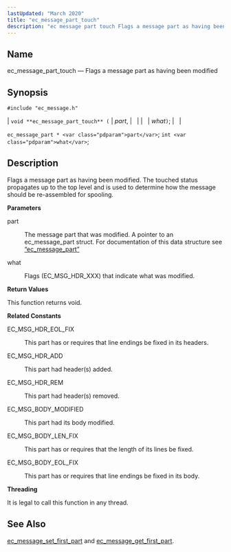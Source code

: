 ```yaml
---
lastUpdated: "March 2020"
title: "ec_message_part_touch"
description: "ec message part touch Flags a message part as having been modified void ec message part touch part what ec message part part int what Flags a message part as having been modified The touched status propagates up to the top level and is used to determine how the message..."
---
```


<a name="apis.ec_message_part_touch"></a> 
## Name

ec_message_part_touch — Flags a message part as having been modified

## Synopsis

`#include "ec_message.h"`

| `void **ec_message_part_touch** (` | <var class="pdparam">part</var>, |   |
|   | <var class="pdparam">what</var>`)`; |   |

`ec_message_part * <var class="pdparam">part</var>`;
`int <var class="pdparam">what</var>`;<a name="idp56462880"></a> 
## Description

Flags a message part as having been modified. The touched status propagates up to the top level and is used to determine how the message should be re-assembled for spooling.

**<a name="idp56464240"></a> Parameters**

<dl class="variablelist">

<dt>part</dt>

<dd>

The message part that was modified. A pointer to an ec_message_part struct. For documentation of this data structure see [“ec_message_part”](/momentum/3/3-api/structs-ec-message-part)

</dd>

<dt>what</dt>

<dd>

Flags (EC_MSG_HDR_XXX) that indicate what was modified.

</dd>

</dl>

**<a name="idp56469520"></a> Return Values**

This function returns void.

**<a name="idp56470432"></a> Related Constants**

<dl class="variablelist">

<dt>EC_MSG_HDR_EOL_FIX</dt>

<dd>

This part has or requires that line endings be fixed in its headers.

</dd>

<dt>EC_MSG_HDR_ADD</dt>

<dd>

This part had header(s) added.

</dd>

<dt>EC_MSG_HDR_REM</dt>

<dd>

This part had header(s) removed.

</dd>

<dt>EC_MSG_BODY_MODIFIED</dt>

<dd>

This part had its body modified.

</dd>

<dt>EC_MSG_BODY_LEN_FIX</dt>

<dd>

This part has or requires that the length of its lines be fixed.

</dd>

<dt>EC_MSG_BODY_EOL_FIX</dt>

<dd>

This part has or requires that line endings be fixed in its body.

</dd>

</dl>

**<a name="idp56482576"></a> Threading**

It is legal to call this function in any thread.

<a name="idp56483680"></a> 
## See Also

[ec_message_set_first_part](/momentum/3/3-api/apis-ec-message-set-first-part) and [ec_message_get_first_part](/momentum/3/3-api/apis-ec-message-get-first-part).